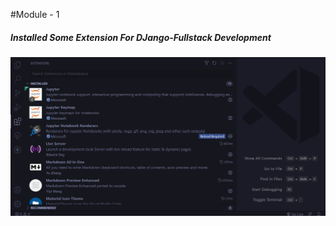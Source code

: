 #Module - 1

<h5>Installed Some Extension For DJango-Fullstack Development</h5>

<img src="../img/Module.1.png">